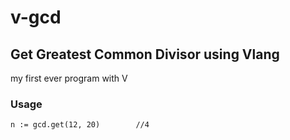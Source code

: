 # v-gcd
## Get Greatest Common Divisor using Vlang
my first ever program with V

### Usage

```
n := gcd.get(12, 20)        //4
```